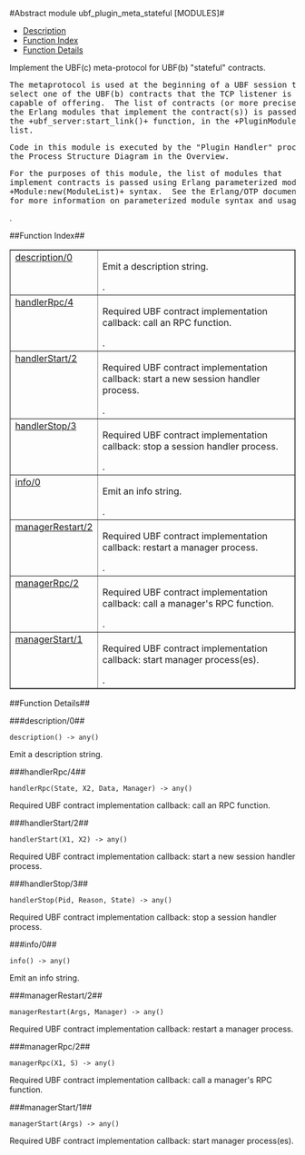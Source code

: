 

#Abstract module ubf_plugin_meta_stateful [MODULES]#
* [Description](#description)
* [Function Index](#index)
* [Function Details](#functions)


<p>Implement the UBF(c) meta-protocol for UBF(b) "stateful"
contracts.</p>


<pre><tt>The metaprotocol is used at the beginning of a UBF session to
select one of the UBF(b) contracts that the TCP listener is
capable of offering.  The list of contracts (or more precisely,
the Erlang modules that implement the contract(s)) is passed via
the +ubf_server:start_link()+ function, in the +PluginModule+
list.</tt></pre>



<pre><tt>Code in this module is executed by the "Plugin Handler" process in
the Process Structure Diagram in the Overview.</tt></pre>



<pre><tt>For the purposes of this module, the list of modules that
implement contracts is passed using Erlang parameterized module
+Module:new(ModuleList)+ syntax.  See the Erlang/OTP documentation
for more information on parameterized module syntax and usage.</tt></pre>
.

<a name="index"></a>

##Function Index##


<table width="100%" border="1" cellspacing="0" cellpadding="2" summary="function index"><tr><td valign="top"><a href="#description-0">description/0</a></td><td><p>Emit a description string.</p>.</td></tr><tr><td valign="top"><a href="#handlerRpc-4">handlerRpc/4</a></td><td><p>Required UBF contract implementation callback: call an RPC function.</p>.</td></tr><tr><td valign="top"><a href="#handlerStart-2">handlerStart/2</a></td><td><p>Required UBF contract implementation callback: start a new session
handler process.</p>.</td></tr><tr><td valign="top"><a href="#handlerStop-3">handlerStop/3</a></td><td><p>Required UBF contract implementation callback: stop a session
handler process.</p>.</td></tr><tr><td valign="top"><a href="#info-0">info/0</a></td><td><p>Emit an info string.</p>.</td></tr><tr><td valign="top"><a href="#managerRestart-2">managerRestart/2</a></td><td><p>Required UBF contract implementation callback: restart a manager
process.</p>.</td></tr><tr><td valign="top"><a href="#managerRpc-2">managerRpc/2</a></td><td><p>Required UBF contract implementation callback: call a manager's RPC
function.</p>.</td></tr><tr><td valign="top"><a href="#managerStart-1">managerStart/1</a></td><td><p>Required UBF contract implementation callback: start manager
process(es).</p>.</td></tr></table>


<a name="functions"></a>

##Function Details##

<a name="description-0"></a>

###description/0##




`description() -> any()`



<p>Emit a description string.</p>
<a name="handlerRpc-4"></a>

###handlerRpc/4##




`handlerRpc(State, X2, Data, Manager) -> any()`



<p>Required UBF contract implementation callback: call an RPC function.</p>
<a name="handlerStart-2"></a>

###handlerStart/2##




`handlerStart(X1, X2) -> any()`



<p>Required UBF contract implementation callback: start a new session
handler process.</p>
<a name="handlerStop-3"></a>

###handlerStop/3##




`handlerStop(Pid, Reason, State) -> any()`



<p>Required UBF contract implementation callback: stop a session
handler process.</p>
<a name="info-0"></a>

###info/0##




`info() -> any()`



<p>Emit an info string.</p>
<a name="managerRestart-2"></a>

###managerRestart/2##




`managerRestart(Args, Manager) -> any()`



<p>Required UBF contract implementation callback: restart a manager
process.</p>
<a name="managerRpc-2"></a>

###managerRpc/2##




`managerRpc(X1, S) -> any()`



<p>Required UBF contract implementation callback: call a manager's RPC
function.</p>
<a name="managerStart-1"></a>

###managerStart/1##




`managerStart(Args) -> any()`



<p>Required UBF contract implementation callback: start manager
process(es).</p>
